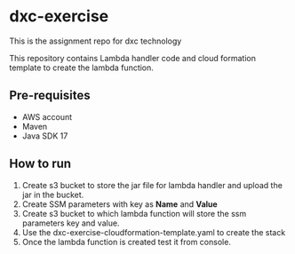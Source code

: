 # dxc-exercise
This is the assignment repo for dxc technology

This repository contains Lambda handler code and cloud formation template to create the lambda
function.

## Pre-requisites
 - AWS account
 - Maven
 - Java SDK 17

## How to run
 1. Create s3 bucket to store the jar file for lambda handler and upload the jar in the bucket.
 2. Create SSM parameters with key as **Name** and **Value**
 3. Create s3 bucket to which lambda function will store the ssm parameters key and value.
 4. Use the dxc-exercise-cloudformation-template.yaml to create the stack
 5. Once the lambda function is created test it from console. 

